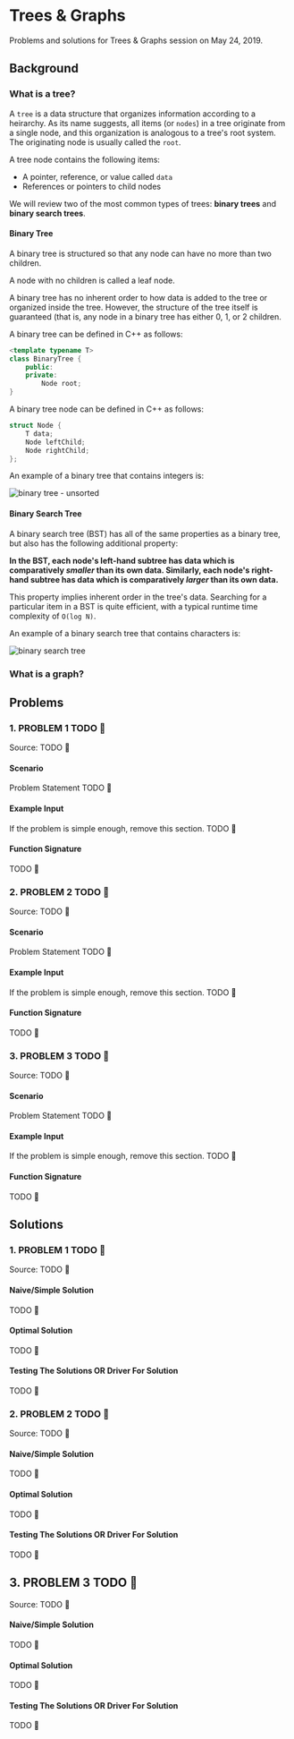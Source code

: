 # Trees & Graphs

Problems and solutions for Trees & Graphs session on May 24, 2019.

## Background

### What is a tree?

A `tree` is a data structure that organizes information according to 
a heirarchy. As its name suggests, all items (or `nodes`) in a tree 
originate from a single node, and this organization is analogous to a 
tree's root system. The originating node is usually called the `root`.

A tree node contains the following items:
- A pointer, reference, or value called `data`
- References or pointers to child nodes

We will review two of the most common types of trees: **binary trees** 
and **binary search trees**.

#### Binary Tree

A binary tree is structured so that any node can have no more than 
two children.

A node with no children is called a leaf node. 

A binary tree has no inherent order to how data is added to the tree 
or organized inside the tree. However, the structure of the tree itself 
is guaranteed (that is, any node in a binary tree has either 0, 1, or 2 
children.

A binary tree can be defined in C++ as follows:

```c++
<template typename T>
class BinaryTree {
    public:
    private:
        Node root;
}
```

A binary tree node can be defined in C++ as follows:

```c++
struct Node {
    T data;
    Node leftChild;
    Node rightChild;
};
```

An example of a binary tree that contains integers is:

![binary tree - unsorted](./background/binarytree.png)

#### Binary Search Tree

A binary search tree (BST) has all of the same properties as a binary 
tree, but also has the following additional property:

**In the BST, each node's left-hand subtree has data which is comparatively 
*smaller* than its own data. 
Similarly, each node's right-hand subtree has data which is comparatively 
*larger* than its own data.**

This property implies inherent order in the tree's data. Searching for a 
particular item in a BST is quite efficient, with a typical runtime time 
complexity of `O(log N)`.

An example of a binary search tree that contains characters is:

![binary search tree](./background/binarysearchtree.png)

### What is a graph?

## Problems

### 1. PROBLEM 1 TODO :bug:

Source: TODO :bug:

#### Scenario

Problem Statement TODO :bug:

#### Example Input

If the problem is simple enough, remove this section. TODO :bug:

#### Function Signature

TODO :bug:

### 2. PROBLEM 2 TODO :bug:

Source: TODO :bug:

#### Scenario

Problem Statement TODO :bug:

#### Example Input

If the problem is simple enough, remove this section. TODO :bug:

#### Function Signature

TODO :bug:

### 3. PROBLEM 3 TODO :bug:

Source: TODO :bug:

#### Scenario

Problem Statement TODO :bug:

#### Example Input

If the problem is simple enough, remove this section. TODO :bug:

#### Function Signature

TODO :bug:

## Solutions

### 1. PROBLEM 1 TODO :bug:

Source: TODO :bug:

#### Naive/Simple Solution

TODO :bug:

#### Optimal Solution

TODO :bug:

#### Testing The Solutions OR Driver For Solution

TODO :bug:

### 2. PROBLEM 2 TODO :bug:

Source: TODO :bug:

#### Naive/Simple Solution

TODO :bug:

#### Optimal Solution

TODO :bug:

#### Testing The Solutions OR Driver For Solution

TODO :bug:

## 3. PROBLEM 3 TODO :bug:

Source: TODO :bug:

#### Naive/Simple Solution 

TODO :bug:

#### Optimal Solution

TODO :bug:

#### Testing The Solutions OR Driver For Solution

TODO :bug:



